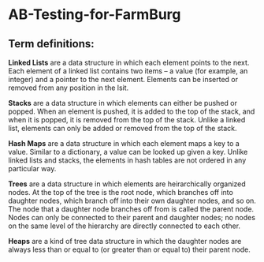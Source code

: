 # AB-Testing-for-FarmBurg

## Term definitions:
**Linked Lists** are a data structure in which each element points to the next. Each element of a linked list contains two items – a value (for example, an integer) and a pointer to the next element. Elements can be inserted or removed from any position in the lsit.

**Stacks** are a data structure in which elements can either be pushed or popped. When an element is pushed, it is added to the top of the stack, and when it is popped, it is removed from the top of the stack. Unlike a linked list, elements can only be added or removed from the top of the stack.

**Hash Maps** are a data structure in which each element maps a key to a value. Similar to a dictionary, a value can be looked up given a key. Unlike linked lists and stacks, the elements in hash tables are not ordered in any particular way.

**Trees** are a data structure in which elements are heirarchically organized nodes. At the top of the tree is the root node, which branches off into daughter nodes, which branch off into their own daughter nodes, and so on. The node that a daughter node branches off from is called the parent node. Nodes can only be connected to their parent and daughter nodes; no nodes on the same level of the hierarchy are directly connected to each other.

**Heaps** are a kind of tree data structure in which the daughter nodes are always less than or equal to (or greater than or equal to) their parent node.
